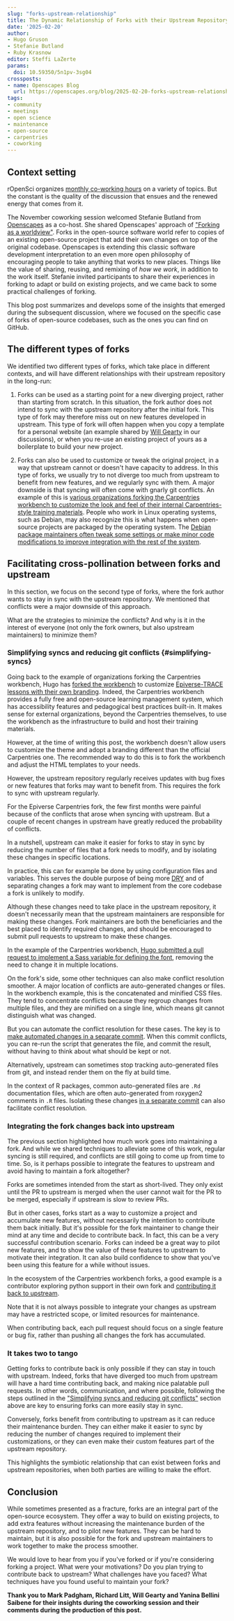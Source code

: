 ```yaml
---
slug: "forks-upstream-relationship"
title: The Dynamic Relationship of Forks with their Upstream Repository
date: '2025-02-20'
author: 
- Hugo Gruson
- Stefanie Butland
- Ruby Krasnow 
editor: Steffi LaZerte
params:
  doi: 10.59350/5n1pv-3sg04
crossposts:
- name: Openscapes Blog
  url: https://openscapes.org/blog/2025-02-20-forks-upstream-relationship
tags:
- community
- meetings
- open science
- maintenance
- open-source
- carpentries
- coworking
---
```


## Context setting

rOpenSci organizes [monthly co-working hours](/coworking/) on a variety of topics.
But the constant is the quality of the discussion that ensues and the renewed energy that comes from it.

The November coworking session welcomed Stefanie Butland from [Openscapes](https://www.openscapes.org/) as a co-host.
She shared Openscapes' approach of ["Forking as a worldview"](https://docs.google.com/presentation/d/1aL0TVFM7xxzTCJoE3tEArDE32wh59wkmBCy6Vcmwvy4/).
Forks in the open-source software world refer to copies of an existing open-source project that add their own changes on top of the original codebase.
Openscapes is extending this classic software development interpretation to an even more open philosophy of encouraging people to take anything that works to new places.
Things like the value of sharing, reusing, and remixing of *how we work*, in addition to the work itself.
Stefanie invited participants to share their experiences in forking to adapt or build on existing projects, and we came back to some practical challenges of forking.

This blog post summarizes and develops some of the insights that emerged during the subsequent discussion, 
where we focused on the specific case of forks of open-source codebases,
such as the ones you can find on GitHub.

## The different types of forks

We identified two different types of forks, which take place in different contexts,
and will have different relationships with their upstream repository in the long-run:

1. Forks can be used as a starting point for a new diverging project, rather than starting from scratch.
In this situation, the fork author does not intend to sync with the upstream repository after the initial fork.
This type of fork may therefore miss out on new features developed in upstream.
This type of fork will often happen when you copy a template for a personal website (an example shared by [Will Gearty](https://williamgearty.com/) in our discussions), 
or when you re-use an existing project of yours as a boilerplate to build your new project.

2. Forks can also be used to customize or tweak the original project, 
in a way that upstream cannot or doesn't have capacity to address.
In this type of forks, we usually try to not diverge too much from upstream to benefit from new features,
and we regularly sync with them.
A major downside is that syncing will often come with gnarly git conflicts.
An example of this is [various organizations forking the Carpentries workbench to customize the look and feel of their internal Carpentries-style training materials](https://hugogruson.fr/workbench-beyond-carpentries/).
People who work in Linux operating systems, such as Debian, may also recognize this is what happens when open-source projects are packaged by the operating system.
The [Debian package maintainers often tweak some settings or make minor code modifications to improve integration with the rest of the system](https://www.debian.org/doc/debian-policy/ch-source.html#changes-to-the-upstream-sources).

## Facilitating cross-pollination between forks and upstream

In this section, we focus on the second type of forks, 
where the fork author wants to stay in sync with the upstream repository.
We mentioned that conflicts were a major downside of this approach.

What are the strategies to minimize the conflicts? 
And why is it in the interest of everyone (not only the fork owners, but also upstream maintainers) to minimize them?

### Simplifying syncs and reducing git conflicts {#simplifying-syncs}

Going back to the example of organizations forking the Carpentries workbench,
Hugo has [forked the workbench](https://github.com/epiverse-trace/varnish/pull/7) to customize [Epiverse-TRACE lessons with their own branding](https://epiverse-trace.github.io/tutorials).
Indeed, the Carpentries workbench provides a fully free and open-source learning management system,
which has accessibility features and pedagogical best practices built-in.
It makes sense for external organizations, beyond the Carpentries themselves, to use the workbench as the infrastructure to build and host their training materials.

However, at the time of writing this post, the workbench doesn't allow users to customize the theme and adopt a branding different than the official Carpentries one.
The recommended way to do this is to fork the workbench and adjust the HTML templates to your needs.

However, the upstream repository regularly receives updates with bug fixes or new features that forks may want to benefit from.
This requires the fork to sync with upstream regularly.

For the Epiverse Carpentries fork, the few first months were painful because of the conflicts that arose when syncing with upstream.
But a couple of recent changes in upstream have greatly reduced the probability of conflicts.

In a nutshell, upstream can make it easier for forks to stay in sync by reducing the number of files that a fork needs to modify,
and by isolating these changes in specific locations.

In practice, this can for example be done by using configuration files and variables.
This serves the double purpose of being more [DRY](https://en.wikipedia.org/wiki/Don%27t_repeat_yourself) 
and of separating changes a fork may want to implement from the core codebase a fork is unlikely to modify.

Although these changes need to take place in the upstream repository,
it doesn't necessarily mean that the upstream maintainers are responsible for making these changes.
Fork maintainers are both the beneficiaries and the best placed to identify required changes,
and should be encouraged to submit pull requests to upstream to make these changes.

In the example of the Carpentries workbench, [Hugo submitted a pull request to implement a Sass variable for defining the font](https://github.com/carpentries/varnish/pull/151), 
removing the need to change it in multiple locations.

On the fork's side, some other techniques can also make conflict resolution smoother.
A major location of conflicts are auto-generated changes or files.
In the workbench example, this is the concatenated and minified CSS files.
They tend to concentrate conflicts because they regroup changes from multiple files, 
and they are minified on a single line, which means git cannot distinguish what was changed.

But you can automate the conflict resolution for these cases.
The key is to [make automated changes in a separate commit](https://github.com/epiverse-trace/varnish/pull/7/commits/b7633fa9107e11d0a5147488b9c9c1c4855f6ff0).
When this commit conflicts, you can re-run the script that generates the file,
and commit the result, without having to think about what should be kept or not.

Alternatively, upstream can sometimes stop tracking auto-generated files from git,
and instead render them on the fly at build time.

In the context of R packages, common auto-generated files are `.Rd` documentation files,
which are often auto-generated from roxygen2 comments in `.R` files.
Isolating these changes [in a separate commit](https://github.com/ropensci/lightr/commit/4dcb21e72f6df71e2cc46d12244cde8dcc3e2635) can also facilitate conflict resolution.

### Integrating the fork changes back into upstream

The previous section highlighted how much work goes into maintaining a fork.
And while we shared techniques to alleviate some of this work, regular syncing is still required, and conflicts are still going to come up from time to time.
So, is it perhaps possible to integrate the features to upstream and avoid having to maintain a fork altogether?

Forks are sometimes intended from the start as short-lived.
They only exist until the PR to upstream is merged when the user cannot wait for the PR to be merged, especially if upstream is slow to review PRs.

But in other cases, forks start as a way to customize a project and accumulate new features, without necessarily the intention to contribute them back initially.
But it's possible for the fork maintainer to change their mind at any time and decide to contribute back.
In fact, this can be a very successful contribution scenario.
Forks can indeed be a great way to pilot new features, and to show the value of these features to upstream to motivate their integration.
It can also build confidence to show that you've been using this feature for a while without issues.

In the ecosystem of the Carpentries workbench forks, a good example is a contributor exploring python support in their own fork and [contributing it back to upstream](https://github.com/carpentries/sandpaper/pull/448).

Note that it is not always possible to integrate your changes as upstream may have a restricted scope, or limited resources for maintenance.

When contributing back, each pull request should focus on a single feature or bug fix, rather than pushing all changes the fork has accumulated.

### It takes two to tango

Getting forks to contribute back is only possible if they can stay in touch with upstream.
Indeed, forks that have diverged too much from upstream will have a hard time contributing back, and making nice palatable pull requests.
In other words, communication, and where possible, following the steps outlined in the ["Simplifying syncs and reducing git conflicts"](#simplifying-syncs) section above are key to ensuring forks can more easily stay in sync.

Conversely, forks benefit from contributing to upstream as it can reduce their maintenance burden.
They can either make it easier to sync by reducing the number of changes required to implement their customizations,
or they can even make their custom features part of the upstream repository.

This highlights the symbiotic relationship that can exist between forks and upstream repositories, when both parties are willing to make the effort.

## Conclusion

While sometimes presented as a fracture, forks are an integral part of the open-source ecosystem.
They offer a way to build on existing projects, to add extra features without increasing the maintenance burden of the upstream repository, and to pilot new features.
They can be hard to maintain, but it is also possible for the fork and upstream maintainers to work together to make the process smoother.

We would love to hear from you if you've forked or if you're considering forking a project. 
What were your motivations?
Do you plan trying to contribute back to upstream? 
What challenges have you faced? 
What techniques have you found useful to maintain your fork?

**Thank you to Mark Padgham, Richard Litt, Will Gearty and Yanina Bellini Saibene for their insights during the coworking session and their comments during the production of this post.**
